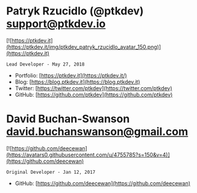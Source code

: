 # Patryk Rzucidlo (@ptkdev) support@ptkdev.io
[![https://ptkdev.it](https://ptkdev.it/img/ptkdev_patryk_rzucidlo_avatar_150.png)](https://ptkdev.it)

`Lead Developer - May 27, 2018`
* Portfolio: [https://ptkdev.it](https://ptkdev.it/)
* Blog: [https://blog.ptkdev.it](https://blog.ptkdev.it)
* Twitter: [https://twitter.com/ptkdev](https://twitter.com/ptkdev)
* GitHub: [https://github.com/ptkdev](https://github.com/ptkdev)

# David Buchan-Swanson david.buchanswanson@gmail.com
[![https://github.com/deecewan](https://avatars0.githubusercontent.com/u/4755785?s=150&v=4)](https://github.com/deecewan)

`Original Developer - Jan 12, 2017`
* GitHub: [https://github.com/deecewan](https://github.com/deecewan)